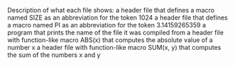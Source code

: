Description of what each file shows:
a header file that defines a macro named SIZE as an abbreviation for the token 1024
a header file that defines a macro named PI as an abbreviation for the token 3.14159265359
a program that prints the name of the file it was compiled from
a header file with function-like macro ABS(x) that computes the absolute value of a number x
a header file with function-like macro SUM(x, y) that computes the sum of the numbers x and y
